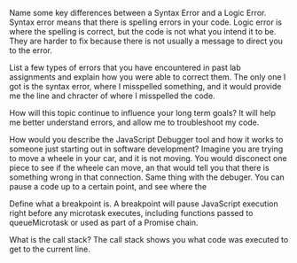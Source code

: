 Name some key differences between a Syntax Error and a Logic Error. Syntax error means that there is spelling errors in your code. Logic error is where the spelling is correct, but the code is  not what you intend it to be. They are harder to fix because there is not usually a message to direct you to the error.

List a few types of errors that you have encountered in past lab assignments and explain how you were able to correct them. The only one I got is the syntax error, where I misspelled something, and it would provide me the line and chracter of where I misspelled the code.

How will this topic continue to influence your long term goals? It will help me better understand errors, and allow me to troubleshoot my code.



How would you describe the JavaScript Debugger tool and how it works to someone just starting out in software development? Imagine you are trying to move a wheele in your car, and it is not moving. You would disconect one piece to see if the wheele can move, an that would tell you that there is something wrong in that connection. Same thing with the debuger. You can pause a code up to a certain point, and see where the 

Define what a breakpoint is. A breakpoint will pause JavaScript execution right before any microtask executes, including functions passed to queueMicrotask or used as part of a Promise chain.

What is the call stack? The call stack shows you what code was executed to get to the current line.

